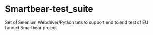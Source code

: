 # Smartbear-test_suite
Set of Selenium Webdriver/Python tets to support end to end test of EU funded Smartbear project
